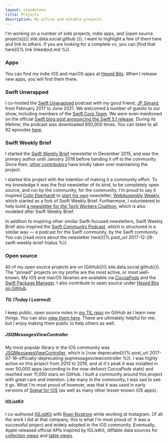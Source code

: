 ```yaml
---
layout: standalone
title: Projects
description: My active and notable projects
---
```


I'm working on a number of side projects, indie apps, and [open source projects]({{ site.data.social.github }}).
I want to highlight a few of them here and link to others.
If you are looking for a complete cv, you can [find that here]({% link linkedout.md %}).

### Apps

You can find my indie iOS and macOS apps at [Hexed Bits](https://hexedbits.com). When I release new apps, you will find them there.

### Swift Unwrapped

I co-hosted the [Swift Unwrapped](https://swiftunwrapped.github.io) podcast with my good friend, [JP Simard](https://www.jpsim.com), from February 2017 to June 2021. We welcomed a number of guests to our show, including members of the [Swift Core Team](https://swift.org/community/#community-structure). We were even mentioned on the official [Swift blog post announcing the Swift 5.1 release](https://swift.org/blog/swift-5-1-released/). During its lifetime, the podcast was downloaded 850,000 times. You can listen to all 92 episodes [here](https://swiftunwrapped.github.io).

### Swift Weekly Brief

I started the [Swift Weekly Brief](https://swiftweekly.github.io) newsletter in December 2015, and was the primary author until January 2018 before handing it off to the community. Since then, [other contributors](https://swiftweekly.github.io/authors/) have kindly taken over maintaining the project.

I started this project with the intention of making it a community effort. To my knowledge it was the first newsletter of its kind, to be completely open source, and run by the community, for the community. I'm proud to say it inspired [Colin Eberhardt](https://twitter.com/ColinEberhardt) to [start his own](https://github.com/SwiftWeekly/swiftweekly.github.io/issues/339) newsletter, [WebAssembly Weekly](http://wasmweekly.news), which started as a fork of Swift Weekly Brief. Furthermore, I volunteered to help build [a newsletter for the Tech Workers Coalition](https://github.com/techworkersco/techworkersco.github.io), which is also modeled after Swift Weekly Brief.

In addition to inspiring other similar Swift-focused newsletters, Swift Weekly Brief also inspired the [Swift Community Podcast](https://github.com/SwiftCommunityPodcast), which is structured in a similar way &mdash; a podcast for the Swift community, by the Swift community. You can [read more about the newsletter here]({% post_url 2017-12-28-swift-weekly-brief-hiatus %}).

### Open source

All of my open source projects are on [GitHub]({{ site.data.social.github}}). The "pinned" projects on my profile are the most active, or most well-known. My iOS and macOS libraries are available via [CocoaPods](https://cocoapods.org/owners/1808) and the [Swift Package Manager](https://swiftpackageindex.com/jessesquires/). I also contribute to open source under [Hexed Bits on GitHub](https://github.com/hexedbits).

##### TIL (Today I Learned)

I keep public, open source notes in [my TIL repo](https://github.com/jessesquires/til) on GitHub as I learn new things. You can also [view them here](https://jessesquires.github.io/TIL/). These are ultimately helpful for me, but I enjoy making them public to help others as well.

##### JSQMessagesViewController

My most popular library in the iOS community was [JSQMessagesViewController](https://github.com/jessesquires/JSQMessagesViewController), which is [now deprecated]({% post_url 2017-07-16-officially-deprecating-jsqmessagesviewcontroller %}). I was highly active on this project from 2013 to 2016, and at it's peak it was installed in over 50,000 apps (according to the now-defunct CocoaPods stats) and reached over 11,000 stars on GitHub. I built a community around this project with great care and intention. Like many in the community, I was sad to see it go. What I'm most proud of however, was that it was used in early versions of [Signal for iOS](https://signal.org) (as well as many other lesser-known iOS apps).

##### IGListKit

I co-authored [IGListKit](https://www.github.com/Instagram/IGListKit) with [Ryan Nystrom](https://twitter.com/_ryannystrom) while working at Instagram. Of all the work I did at that company, this is what I'm most proud of. It was a successful project and widely adopted in the iOS community. Eventually, Apple released official APIs inspired by IGListKit, diffable data sources for [collection views](https://developer.apple.com/documentation/uikit/uicollectionviewdiffabledatasource) and [table views](https://developer.apple.com/documentation/uikit/uitableviewdiffabledatasource).
